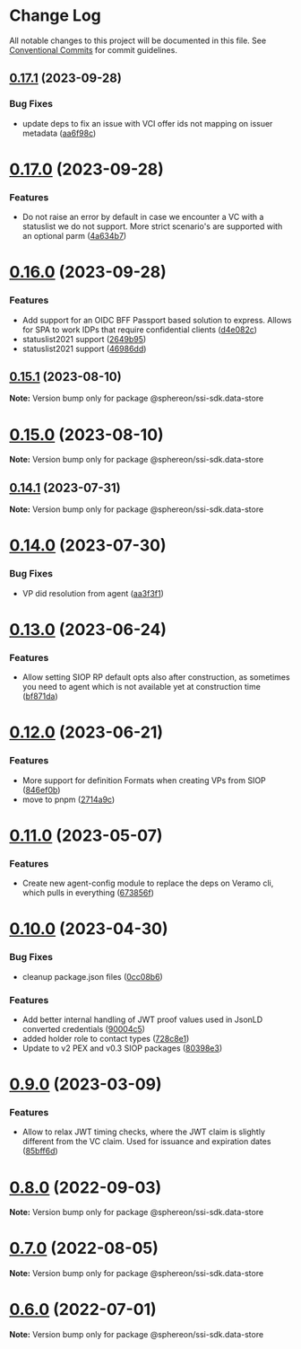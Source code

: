 # Change Log

All notable changes to this project will be documented in this file.
See [Conventional Commits](https://conventionalcommits.org) for commit guidelines.

## [0.17.1](https://github.com/Sphereon-Opensource/SSI-SDK/compare/v0.17.0...v0.17.1) (2023-09-28)


### Bug Fixes

* update deps to fix an issue with VCI offer ids not mapping on issuer metadata ([aa6f98c](https://github.com/Sphereon-Opensource/SSI-SDK/commit/aa6f98c951b41b9273a9128fbc0c08f4eb5aa41b))





# [0.17.0](https://github.com/Sphereon-Opensource/SSI-SDK/compare/v0.16.0...v0.17.0) (2023-09-28)

### Features

- Do not raise an error by default in case we encounter a VC with a statuslist we do not support. More strict scenario's are supported with an optional parm ([4a634b7](https://github.com/Sphereon-Opensource/SSI-SDK/commit/4a634b77aadb59b93dd384018e64045fe95762e7))

# [0.16.0](https://github.com/Sphereon-Opensource/SSI-SDK/compare/v0.15.1...v0.16.0) (2023-09-28)

### Features

- Add support for an OIDC BFF Passport based solution to express. Allows for SPA to work IDPs that require confidential clients ([d4e082c](https://github.com/Sphereon-Opensource/SSI-SDK/commit/d4e082c76693b2449a0bf101db99e974fe4a796f))
- statuslist2021 support ([2649b95](https://github.com/Sphereon-Opensource/SSI-SDK/commit/2649b95dc5fe5882d6b43ccfdcf085e37918e713))
- statuslist2021 support ([46986dd](https://github.com/Sphereon-Opensource/SSI-SDK/commit/46986dd9eae27aaa6a980eac55a8d5e1d5c85a57))

## [0.15.1](https://github.com/Sphereon-Opensource/SSI-SDK/compare/v0.15.0...v0.15.1) (2023-08-10)

**Note:** Version bump only for package @sphereon/ssi-sdk.data-store

# [0.15.0](https://github.com/Sphereon-Opensource/SSI-SDK/compare/v0.14.1...v0.15.0) (2023-08-10)

**Note:** Version bump only for package @sphereon/ssi-sdk.data-store

## [0.14.1](https://github.com/Sphereon-Opensource/SSI-SDK/compare/v0.14.0...v0.14.1) (2023-07-31)

**Note:** Version bump only for package @sphereon/ssi-sdk.data-store

# [0.14.0](https://github.com/Sphereon-Opensource/SSI-SDK/compare/v0.13.0...v0.14.0) (2023-07-30)

### Bug Fixes

- VP did resolution from agent ([aa3f3f1](https://github.com/Sphereon-Opensource/SSI-SDK/commit/aa3f3f1173f502c5414a2237231306311ed4d1fc))

# [0.13.0](https://github.com/Sphereon-Opensource/SSI-SDK/compare/v0.12.0...v0.13.0) (2023-06-24)

### Features

- Allow setting SIOP RP default opts also after construction, as sometimes you need to agent which is not available yet at construction time ([bf871da](https://github.com/Sphereon-Opensource/SSI-SDK/commit/bf871dab0dc670c4e072d177998c6890f28b8fa7))

# [0.12.0](https://github.com/Sphereon-Opensource/SSI-SDK/compare/v0.11.0...v0.12.0) (2023-06-21)

### Features

- More support for definition Formats when creating VPs from SIOP ([846ef0b](https://github.com/Sphereon-Opensource/SSI-SDK/commit/846ef0b359c4ec5755d9385c5f1c6db1fb14b0c1))
- move to pnpm ([2714a9c](https://github.com/Sphereon-Opensource/SSI-SDK/commit/2714a9c786b8591de41310a83aff19f62cf65e77))

# [0.11.0](https://github.com/Sphereon-Opensource/SSI-SDK/compare/v0.10.1...v0.11.0) (2023-05-07)

### Features

- Create new agent-config module to replace the deps on Veramo cli, which pulls in everything ([673856f](https://github.com/Sphereon-Opensource/SSI-SDK/commit/673856f587885743300aaafea791e3696d9c456f))

# [0.10.0](https://github.com/Sphereon-Opensource/SSI-SDK/compare/v0.9.0...v0.10.0) (2023-04-30)

### Bug Fixes

- cleanup package.json files ([0cc08b6](https://github.com/Sphereon-Opensource/SSI-SDK/commit/0cc08b6acc168b838bff48b42fdabbdea4cd0899))

### Features

- Add better internal handling of JWT proof values used in JsonLD converted credentials ([90004c5](https://github.com/Sphereon-Opensource/SSI-SDK/commit/90004c5886cd3f645f979b5e81dfc03e3ff3b862))
- added holder role to contact types ([728c8e1](https://github.com/Sphereon-Opensource/SSI-SDK/commit/728c8e10be5ca3f5491c3f31870bbf57975c597b))
- Update to v2 PEX and v0.3 SIOP packages ([80398e3](https://github.com/Sphereon-Opensource/SSI-SDK/commit/80398e36ab53ed46ebca715570242a466c83d5db))

# [0.9.0](https://github.com/Sphereon-Opensource/SSI-SDK/compare/v0.8.0...v0.9.0) (2023-03-09)

### Features

- Allow to relax JWT timing checks, where the JWT claim is slightly different from the VC claim. Used for issuance and expiration dates ([85bff6d](https://github.com/Sphereon-Opensource/SSI-SDK/commit/85bff6da21dea5d8f636ea1f55b41be00b18b002))

# [0.8.0](https://github.com/Sphereon-Opensource/SSI-SDK/compare/v0.7.0...v0.8.0) (2022-09-03)

**Note:** Version bump only for package @sphereon/ssi-sdk.data-store

# [0.7.0](https://github.com/Sphereon-Opensource/SSI-SDK/compare/v0.6.0...v0.7.0) (2022-08-05)

**Note:** Version bump only for package @sphereon/ssi-sdk.data-store

# [0.6.0](https://github.com/Sphereon-Opensource/SSI-SDK/compare/v0.5.1...v0.6.0) (2022-07-01)

**Note:** Version bump only for package @sphereon/ssi-sdk.data-store
